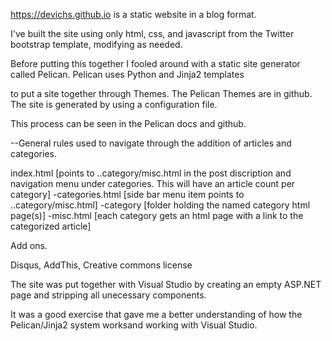 https://devichs.github.io is a static website in a blog format.  

I've built the site using only html, css, and javascript from the Twitter bootstrap template, modifying as needed. 

Before putting this together I fooled around with a static site generator called Pelican. Pelican uses Python and Jinja2 templates

to put a site together through Themes.  The Pelican Themes are in github.  The site is generated by using a configuration file.  

This process can be seen in the Pelican docs and github. 

--General rules used to navigate through the addition of articles and categories. 

index.html [points to ..category/misc.html in the post discription and navigation menu under categories. 
This will have an article count per category]
 -categories.html [side bar menu item points to ..category/misc.html]
 -category [folder holding the named category html page(s)]
  -misc.html [each category gets an html page with a link to the categorized article]

Add ons. 

Disqus, AddThis,  Creative commons license

The site was put together with Visual Studio by creating an empty ASP.NET page and stripping all unecessary components.

It was a good exercise that gave me a better understanding of how the Pelican/Jinja2 system worksand working with Visual Studio. 